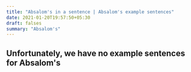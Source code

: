 ```yaml
---
title: "Absalom's in a sentence | Absalom's example sentences"
date: 2021-01-20T19:57:50+05:30
draft: falses
summary: "Absalom's"
---
```

## Unfortunately, we have no example sentences for Absalom's                 
